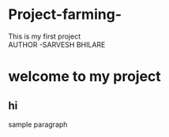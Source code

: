 # Project-farming-
This is my first project 
<br>
AUTHOR -SARVESH BHILARE 
<!DOCTYPE html>
<html lang="en">
<head> 
<meta charset="UTF-8">
<meta http-equiv="X-UA-Compatiable" content="IE=edge">
<meta name="viewport " content="width=device-width, intial scale">
<title> senckt </title>
</head>
<body>
<h1>welcome to my project </h1>
<h2>hi</h2>
<p>sample paragraph</p>
</body>
</html>
